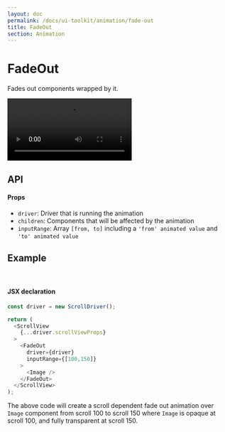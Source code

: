 ```yaml
---
layout: doc
permalink: /docs/ui-toolkit/animation/fade-out
title: FadeOut
section: Animation
---
```


# FadeOut

Fades out components wrapped by it.

<div class="video-screen">
  <video width="280" loop autoplay>
    <source src="/video/examples/03 fade in and out.mp4" type="video/mp4">
    <source src="/video/examples/03 fade in and out.webm" type="video/webm">
  </video>
</div>

## API

#### Props

- `driver`: Driver that is running the animation
- `children`: Components that will be affected by the animation
- `inputRange`: Array `[from, to]` including a `'from' animated value` and `'to' animated value`

## Example
<br />  
  
#### JSX declaration
```javascript
const driver = new ScrollDriver();

return (
  <ScrollView
    {...driver.scrollViewProps}
  >
    <FadeOut
      driver={driver}
      inputRange={[100,150]}
    >
      <Image />
    </FadeOut>
  </ScrollView>
);
```

The above code will create a scroll dependent fade out animation over `Image` component from scroll 100 to scroll 150 where `Image` is opaque at scroll 100, and fully transparent at scroll 150.
